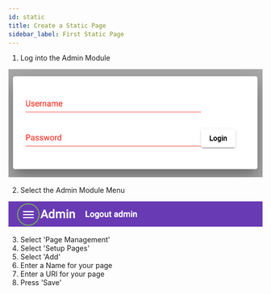 ```yaml
---
id: static
title: Create a Static Page
sidebar_label: First Static Page
---
```

1. Log into the Admin Module

![img](../../static/img/adminlogin.png)

2. Select the Admin Module Menu

![img](../../static/img/adminmenu.png)

3. Select 'Page Management'
1. Select 'Setup Pages'
1. Select 'Add'
1. Enter a Name for your page
1. Enter a URI for your page
1. Press 'Save'
